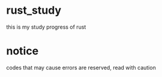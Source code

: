 # rust_study

this is my study progress of rust

# notice

codes that may cause errors are reserved, read with caution
